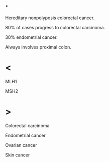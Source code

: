 # .

Hereditary nonpolyposis colorectal cancer.

80% of cases progress to colorectal carcinoma.

30% endometrial cancer.

Always involves proximal colon.

# <

MLH1

MSH2

# >

Colorectal carcinoma

Endometrial cancer

Ovarian cancer

Skin cancer
